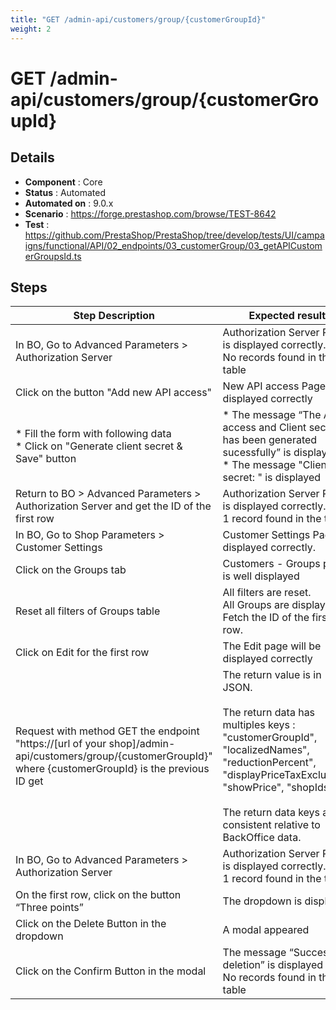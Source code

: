 ```yaml
---
title: "GET /admin-api/customers/group/{customerGroupId}"
weight: 2
---
```


# GET /admin-api/customers/group/{customerGroupId}
## Details
* **Component** : Core
* **Status** : Automated
* **Automated on** : 9.0.x
* **Scenario** : https://forge.prestashop.com/browse/TEST-8642
* **Test** : https://github.com/PrestaShop/PrestaShop/tree/develop/tests/UI/campaigns/functional/API/02_endpoints/03_customerGroup/03_getAPICustomerGroupsId.ts

## Steps
| Step Description | Expected result |
| ----- | ----- |
| In BO, Go to Advanced Parameters > Authorization Server | Authorization Server Page is displayed correctly.<br>No records found in the table |
| Click on the button "Add new API access" | New API access Page is displayed correctly |
| * Fill the form with following data<br> * Click on "Generate client secret & Save" button | * The message “The API access and Client secret has been generated sucessfully” is displayed<br> * The message "Client secret: " is displayed |
| Return to BO > Advanced Parameters > Authorization Server and get the ID of the first row | Authorization Server Page is displayed correctly.<br>1 record found in the table |
| In BO, Go to Shop Parameters > Customer Settings | Customer Settings Page is displayed correctly. |
| Click on the Groups tab | Customers - Groups page is well displayed |
| Reset all filters of Groups table | All filters are reset. <br>All Groups are displayed.<br>Fetch the ID of the first row. |
| Click on Edit for the first row | The Edit page will be displayed correctly |
| Request with method GET the endpoint "https://[url of your shop]/admin-api/customers/group/\{customerGroupId}" where \{customerGroupId} is the previous ID get | The return value is in JSON.<br><br>The return data has multiples keys : "customerGroupId", "localizedNames", "reductionPercent", "displayPriceTaxExcluded", "showPrice", "shopIds"<br><br>The return data keys are consistent relative to BackOffice data. |
| In BO, Go to Advanced Parameters > Authorization Server | Authorization Server Page is displayed correctly.<br>1 record found in the table |
| On the first row, click on the button “Three points” | The dropdown is displayed |
| Click on the Delete Button in the dropdown | A modal appeared |
| Click on the Confirm Button in the modal | The message “Successful deletion” is displayed<br>No records found in the table |
